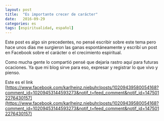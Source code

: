 ```yaml
---
layout: post
title:  "Es importante crecer de carácter"
date:   2016-09-29
categories: es
tags: [espiritualidad, español]
---
```


Este post es algo sin precedentes,  no pensé escribir sobre este tema pero hace unos días me surgieron las ganas espontáneamente y escribí un post en Facebook sobre el carácter o el crecimiento espiritual.

Como mucha gente lo compartió pensé que dejaría rastro aquí para futuras ocaciones. Ya que mi blog sirve para eso, expresar y registrar lo que vivo y pienso.

Este es el link [https://www.facebook.com/karlheinz.niebuhr/posts/10209439580054168?comment_id=10209453144593273&notif_t=feed_comment&notif_id=1475012276430157](https://www.facebook.com/karlheinz.niebuhr/posts/10209439580054168?comment_id=10209453144593273&notif_t=feed_comment&notif_id=1475012276430157)

